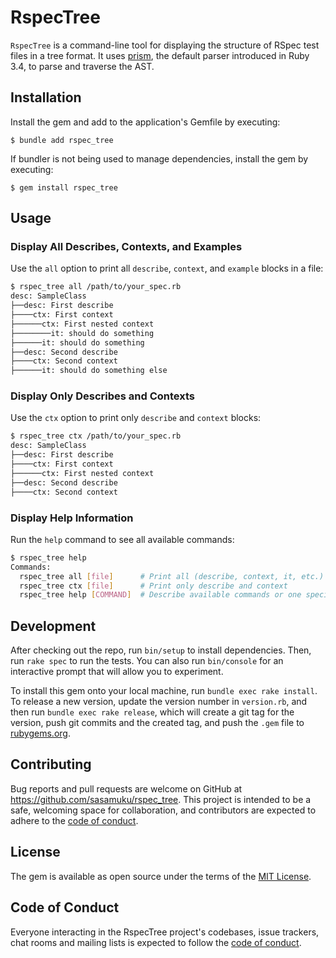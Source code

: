 # RspecTree

`RspecTree` is a command-line tool for displaying the structure of RSpec test files in a tree format. It uses [prism](https://github.com/ruby/prism), the default parser introduced in Ruby 3.4, to parse and traverse the AST.

## Installation

Install the gem and add to the application's Gemfile by executing:

    $ bundle add rspec_tree

If bundler is not being used to manage dependencies, install the gem by executing:

    $ gem install rspec_tree

## Usage

### Display All Describes, Contexts, and Examples

Use the `all` option to print all `describe`, `context`, and `example` blocks in a file:

```bash
$ rspec_tree all /path/to/your_spec.rb
desc: SampleClass
├──desc: First describe
├────ctx: First context
├──────ctx: First nested context
├────────it: should do something
├──────it: should do something
├──desc: Second describe
├────ctx: Second context
├──────it: should do something else
```

### Display Only Describes and Contexts

Use the `ctx` option to print only `describe` and `context` blocks:

```bash
$ rspec_tree ctx /path/to/your_spec.rb
desc: SampleClass
├──desc: First describe
├────ctx: First context
├──────ctx: First nested context
├──desc: Second describe
├────ctx: Second context
```

### Display Help Information

Run the `help` command to see all available commands:

```bash
$ rspec_tree help
Commands:
  rspec_tree all [file]      # Print all (describe, context, it, etc.)
  rspec_tree ctx [file]      # Print only describe and context
  rspec_tree help [COMMAND]  # Describe available commands or one specific command
```

## Development

After checking out the repo, run `bin/setup` to install dependencies. Then, run `rake spec` to run the tests. You can also run `bin/console` for an interactive prompt that will allow you to experiment.

To install this gem onto your local machine, run `bundle exec rake install`. To release a new version, update the version number in `version.rb`, and then run `bundle exec rake release`, which will create a git tag for the version, push git commits and the created tag, and push the `.gem` file to [rubygems.org](https://rubygems.org).

## Contributing

Bug reports and pull requests are welcome on GitHub at https://github.com/sasamuku/rspec_tree. This project is intended to be a safe, welcoming space for collaboration, and contributors are expected to adhere to the [code of conduct](https://github.com/[USERNAME]/rspec_tree/blob/master/CODE_OF_CONDUCT.md).

## License

The gem is available as open source under the terms of the [MIT License](https://opensource.org/licenses/MIT).

## Code of Conduct

Everyone interacting in the RspecTree project's codebases, issue trackers, chat rooms and mailing lists is expected to follow the [code of conduct](https://github.com/[USERNAME]/rspec_tree/blob/master/CODE_OF_CONDUCT.md).
